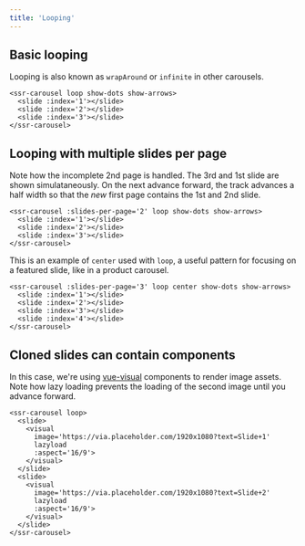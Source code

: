 ```yaml
---
title: 'Looping'
---
```


## Basic looping

Looping is also known as `wrapAround` or `infinite` in other carousels.

<demos-looping-basic></demos-looping-basic>

```vue
<ssr-carousel loop show-dots show-arrows>
  <slide :index='1'></slide>
  <slide :index='2'></slide>
  <slide :index='3'></slide>
</ssr-carousel>
```

## Looping with multiple slides per page

Note how the incomplete 2nd page is handled.  The 3rd and 1st slide are shown simulataneously. On the next advance forward, the track advances a half width so that the *new* first page contains the 1st and 2nd slide.

<demos-looping-multiple></demos-looping-multiple>

```vue
<ssr-carousel :slides-per-page='2' loop show-dots show-arrows>
  <slide :index='1'></slide>
  <slide :index='2'></slide>
  <slide :index='3'></slide>
</ssr-carousel>
```

This is an example of `center` used with `loop`, a useful pattern for focusing on a featured slide, like in a product carousel.

<demos-looping-center></demos-looping-center>

```vue
<ssr-carousel :slides-per-page='3' loop center show-dots show-arrows>
  <slide :index='1'></slide>
  <slide :index='2'></slide>
  <slide :index='3'></slide>
  <slide :index='4'></slide>
</ssr-carousel>
```

## Cloned slides can contain components

In this case, we're using [vue-visual](https://github.com/BKWLD/vue-visual) components to render image assets.  Note how lazy loading prevents the loading of the second image until you advance forward.

<demos-looping-visual></demos-looping-visual>

```vue
<ssr-carousel loop>
  <slide>
    <visual
      image='https://via.placeholder.com/1920x1080?text=Slide+1'
      lazyload
      :aspect='16/9'>
    </visual>
  </slide>
  <slide>
    <visual
      image='https://via.placeholder.com/1920x1080?text=Slide+2'
      lazyload
      :aspect='16/9'>
    </visual>
  </slide>
</ssr-carousel>
```
